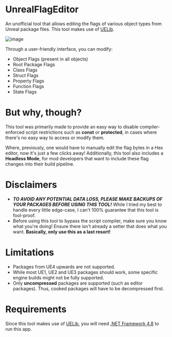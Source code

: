 # UnrealFlagEditor
 An unofficial tool that allows editing the flags of various object types from Unreal package files. This tool makes use of [UELib](https://github.com/EliotVU/Unreal-Library).

![image](https://github.com/Un-Drew/UnrealFlagEditor/assets/69184314/d6c5c5d7-03f0-493f-9f24-b0c03bcebd76)


 Through a user-friendly interface, you can modify:
 - Object Flags (present in all objects)
 - Root Package Flags
 - Class Flags
 - Struct Flags
 - Property Flags
 - Function Flags
 - State Flags

# But why, though?
This tool was primarily made to provide an easy way to disable compiler-enforced script restrictions such as **const** or **protected**, in cases where there's no easy way to access or modify them.

Where, previously, one would have to manually edit the flag bytes in a Hex editor, now it's just a few clicks away! Additionally, this tool also includes a **Headless Mode**, for mod developers that want to include these flag changes into their build pipeline.

# Disclaimers
- ***TO AVOID ANY POTENTIAL DATA LOSS, PLEASE MAKE BACKUPS OF YOUR PACKAGES BEFORE USING THIS TOOL!*** While I tried my best to handle every little edge-case, I can't 100% guarantee that this tool is fool-proof.
- Before using this tool to bypass the script compiler, make sure you know what you're doing! Ensure there isn't already a setter that does what you want. **Basically, only use this as a last resort!**

# Limitations
- Packages from UE4 upwards are not supported.
- While most UE1, UE2 and UE3 packages should work, some specific engine builds might not be fully supported.
- Only **uncompressed** packages are supported (such as editor packages). Thus, cooked packages will have to be decompressed first.

# Requirements
Since this tool makes use of [UELib](https://github.com/EliotVU/Unreal-Library), you will need [.NET Framework 4.8](https://dotnet.microsoft.com/en-us/download/dotnet-framework/net48) to run this app.
